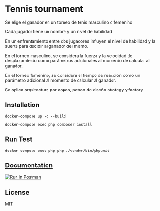 # Tennis  tournament

Se elige el ganador en un torneo de tenis masculino o femenino

Cada jugador tiene un nombre y un nivel de habilidad

En un enfrentamiento entre dos jugadores influyen el nivel de habilidad y la suerte para
decidir al ganador del mismo.

En el torneo masculino, se considera la fuerza y la velocidad de desplazamiento
como parámetros adicionales al momento de calcular al ganador.

En el torneo femenino, se considera el tiempo de reacción como un parámetro
adicional al momento de calcular al ganador.

Se aplica arquitectura por capas, patron de diseño strategy y factory

## Installation

```
docker-compose up -d --build
```

```
docker-compose exec php composer install
```

## Run Test

```
docker-compose exec php php ./vendor/bin/phpunit

```

## [Documentation](https://documenter.getpostman.com/view/17262387/2s8ZDczfDF)


[![Run in Postman](https://run.pstmn.io/button.svg)](https://app.getpostman.com/run-collection/17262387-858c2885-8145-47fa-ace5-da4ae449e662?action=collection%2Ffork&collection-url=entityId%3D17262387-858c2885-8145-47fa-ace5-da4ae449e662%26entityType%3Dcollection%26workspaceId%3Dd8bbd7c2-c54d-48ad-8f1c-d79b98fb566b)

## License

[MIT](https://choosealicense.com/licenses/mit/)
